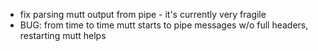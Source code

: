 * fix parsing mutt output from pipe - it's currently very fragile
* BUG: from time to time mutt starts to pipe messages w/o full headers, restarting mutt helps
